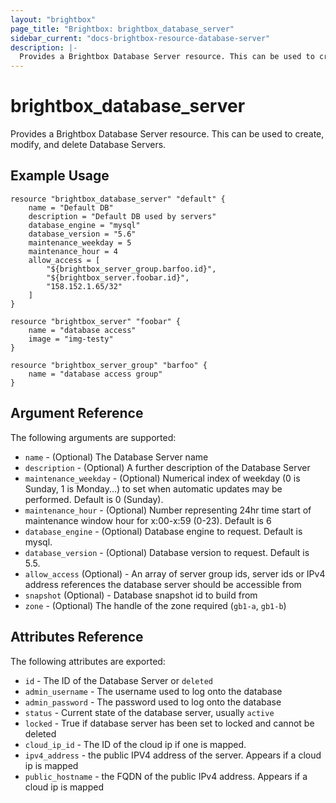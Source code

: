 ```yaml
---
layout: "brightbox"
page_title: "Brightbox: brightbox_database_server"
sidebar_current: "docs-brightbox-resource-database-server"
description: |-
  Provides a Brightbox Database Server resource. This can be used to create, modify, and delete Database Servers.
---
```


# brightbox\_database\_server

Provides a Brightbox Database Server resource. This can be used to create,
modify, and delete Database Servers.

## Example Usage

```hcl
resource "brightbox_database_server" "default" {
	name = "Default DB"
	description = "Default DB used by servers"
	database_engine = "mysql"
	database_version = "5.6"
	maintenance_weekday = 5
	maintenance_hour = 4
	allow_access = [
		"${brightbox_server_group.barfoo.id}",
		"${brightbox_server.foobar.id}",
		"158.152.1.65/32"
	]
}

resource "brightbox_server" "foobar" {
	name = "database access"
	image = "img-testy"
}

resource "brightbox_server_group" "barfoo" {
	name = "database access group"
}
```

## Argument Reference

The following arguments are supported:

* `name` - (Optional) The Database Server name
* `description` - (Optional) A further description of the Database Server
* `maintenance_weekday` - (Optional) Numerical index of weekday (0 is Sunday, 1 is Monday...) to set when automatic updates may be performed. Default is 0 (Sunday). 
* `maintenance_hour` - (Optional) Number representing 24hr time start of maintenance window hour for x:00-x:59 (0-23). Default is 6
* `database_engine` - (Optional) Database engine to request. Default is mysql.
* `database_version` - (Optional) Database version to request. Default is 5.5.
* `allow_access` (Optional) - An array of server group ids, server ids or IPv4 address references the database server should be accessible from
* `snapshot` (Optional) - Database snapshot id to build from
* `zone` - (Optional) The handle of the zone required (`gb1-a`, `gb1-b`)

## Attributes Reference

The following attributes are exported:

* `id` - The ID of the Database Server
or `deleted`
* `admin_username` - The username used to log onto the database
* `admin_password` - The password used to log onto the database
* `status` - Current state of the database server, usually `active`
* `locked` - True if database server has been set to locked and cannot be deleted
* `cloud_ip_id` - The ID of the cloud ip if one is mapped. 
* `ipv4_address` - the public IPV4 address of the server. Appears if a cloud ip is mapped
* `public_hostname` - the FQDN of the public IPv4 address. Appears if a cloud ip
 is mapped

